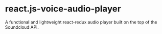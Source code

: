 # react.js-voice-audio-player
A functional and lightweight react-redux audio player built on the top of the Soundcloud API.
